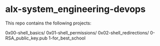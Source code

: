 # alx-system_engineering-devops

This repo contains the following projects:

0x00-shell_basics/
0x01-shell_permissions/
0x02-shell_redirections/
0-RSA_public_key.pub
1-for_best_school
